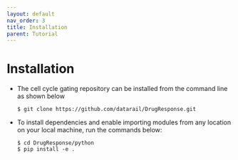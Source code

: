 ```yaml
---
layout: default
nav_order: 3
title: Installation
parent: Tutorial
---
```


# Installation

* The cell cycle gating repository can be installed from the command line as shown below
  ```
  $ git clone https://github.com/datarail/DrugResponse.git
  ```
* To install dependencies and enable importing modules from any location on your local machine, run the commands below:
   ```
   $ cd DrugResponse/python
   $ pip install -e .
   ```
